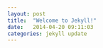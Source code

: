 ```yaml
---
layout: post
title:  "Welcome to Jekyll!"
date:   2014-04-20 09:11:03
categories: jekyll update
---
```

